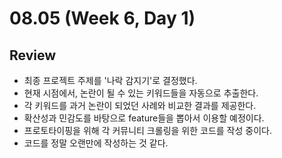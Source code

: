 # 08.05 (Week 6, Day 1)
## Review
- 최종 프로젝트 주제를 '나락 감지기'로 결정했다.
- 현재 시점에서, 논란이 될 수 있는 키워드들을 자동으로 추출한다.
- 각 키워드를 과거 논란이 되었던 사례와 비교한 결과를 제공한다.
- 확산성과 민감도를 바탕으로 feature들을 뽑아서 이용할 예정이다.
- 프로토타이핑을 위해 각 커뮤니티 크롤링을 위한 코드를 작성 중이다.
- 코드를 정말 오랜만에 작성하는 것 같다.